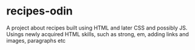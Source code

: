 # recipes-odin
A project about recipes built using HTML and later CSS and possibly JS.
Usings newly acquired HTML skills, such as strong, em, adding links and images,
paragraphs etc